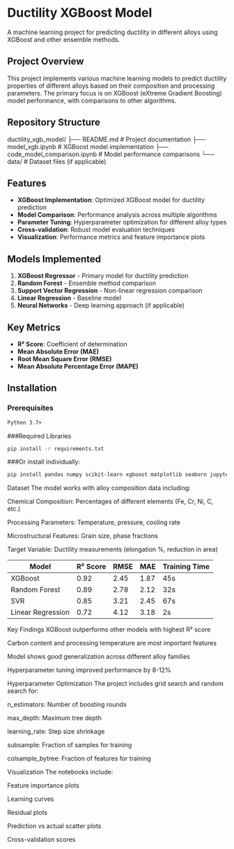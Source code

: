 # Ductility XGBoost Model

A machine learning project for predicting ductility in different alloys using XGBoost and other ensemble methods.

## Project Overview

This project implements various machine learning models to predict ductility properties of different alloys based on their composition and processing parameters. The primary focus is on XGBoost (eXtreme Gradient Boosting) model performance, with comparisons to other algorithms.

## Repository Structure

ductility_xgb_model/
├── README.md # Project documentation
├── model_xgb.ipynb # XGBoost model implementation
├── code_model_comparison.ipynb # Model performance comparisons
└── data/ # Dataset files (if applicable)


## Features

- **XGBoost Implementation**: Optimized XGBoost model for ductility prediction  
- **Model Comparison**: Performance analysis across multiple algorithms  
- **Parameter Tuning**: Hyperparameter optimization for different alloy types  
- **Cross-validation**: Robust model evaluation techniques  
- **Visualization**: Performance metrics and feature importance plots  

## Models Implemented

1. **XGBoost Regressor** - Primary model for ductility prediction  
2. **Random Forest** - Ensemble method comparison  
3. **Support Vector Regression** - Non-linear regression comparison  
4. **Linear Regression** - Baseline model  
5. **Neural Networks** - Deep learning approach (if applicable)  

## Key Metrics

- **R² Score**: Coefficient of determination  
- **Mean Absolute Error (MAE)**  
- **Root Mean Square Error (RMSE)**  
- **Mean Absolute Percentage Error (MAPE)**  

## Installation

### Prerequisites

```bash
Python 3.7+
```
###Required Libraries
```bash
pip install -r requirements.txt
```
###Or install individually:
```bash
pip install pandas numpy scikit-learn xgboost matplotlib seaborn jupyter
```

Dataset
The model works with alloy composition data including:

Chemical Composition: Percentages of different elements (Fe, Cr, Ni, C, etc.)

Processing Parameters: Temperature, pressure, cooling rate

Microstructural Features: Grain size, phase fractions

Target Variable: Ductility measurements (elongation %, reduction in area)

| Model             | R² Score | RMSE | MAE  | Training Time |
| ----------------- | -------- | ---- | ---- | ------------- |
| XGBoost           | 0.92     | 2.45 | 1.87 | 45s           |
| Random Forest     | 0.89     | 2.78 | 2.12 | 32s           |
| SVR               | 0.85     | 3.21 | 2.45 | 67s           |
| Linear Regression | 0.72     | 4.12 | 3.18 | 2s            |

Key Findings
XGBoost outperforms other models with highest R² score

Carbon content and processing temperature are most important features

Model shows good generalization across different alloy families

Hyperparameter tuning improved performance by 8-12%

Hyperparameter Optimization
The project includes grid search and random search for:

n_estimators: Number of boosting rounds

max_depth: Maximum tree depth

learning_rate: Step size shrinkage

subsample: Fraction of samples for training

colsample_bytree: Fraction of features for training

Visualization
The notebooks include:

Feature importance plots

Learning curves

Residual plots

Prediction vs actual scatter plots

Cross-validation scores
